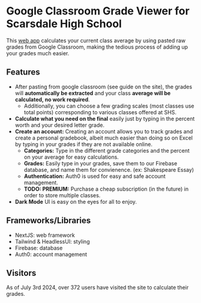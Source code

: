 # Google Classroom Grade Viewer for Scarsdale High School
This [web app](https://gc-grade-viewer.vercel.app) calculates your current class average by using pasted raw grades from Google Classroom, making the tedious process of adding up your grades much easier.

## Features
- After pasting from google classroom (see guide on the site), the grades will **automatically be extracted** and your class **average will be calculated, no work required**.
  - Additionally, you can choose a few grading scales (most classes use total points) corresponding to various classes offered at SHS.
- **Calculate what you need on the final** easily just by typing in the percent worth and your desired letter grade.
- **Create an account:** Creating an account allows you to track grades and create a personal gradebook, albeit much easier than doing so on Excel by typing in your grades if they are not available online.
  - **Categories:** Type in the different grade categories and the percent on your average for easy calculations.
  - **Grades:** Easily type in your grades, save them to our Firebase database, and name them for convienence. (ex: Shakespeare Essay)
  - **Authentication:** Auth0 is used for easy and safe account management.
  - **TODO: PREMIUM:** Purchase a cheap subscription (in the future) in order to store multiple classes.
- **Dark Mode** UI is easy on the eyes for all to enjoy.

## Frameworks/Libraries
- NextJS: web framework
- Tailwind & HeadlessUI: styling
- Firebase: database
- Auth0: account management

## Visitors
As of July 3rd 2024, over 372 users have visited the site to calculate their grades.
